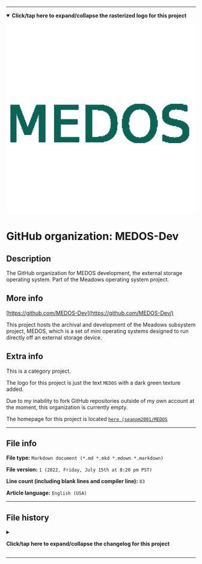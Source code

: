 
***

<!--
<details><summary><b lang="en">Click/tap here to expand/collapse the vectorized logo for this project</b></summary>

![WichCraft_Icon_1024px.svg failed to load. The file may be missing or corrupt. Check the file path for errors first.](/AdditionalInfo/2/MEDOS-Dev/WichCraft_Icon_1024px.svg)

</details>
!-->

<details open><summary><b lang="en">Click/tap here to expand/collapse the rasterized logo for this project</b></summary>

![MEDOS_Logo1024px_V1_HighCompression.png failed to load. The file may be missing or corrupt. Check the file path for errors first.](/AdditionalInfo/2/MEDOS-Dev/MEDOS_Logo1024px_V1_HighCompression.png)

</details>

# GitHub organization: MEDOS-Dev

## Description

The GitHub organization for MEDOS development, the external storage operating system. Part of the Meadows operating system project.

## More info

[https://github.com/MEDOS-Dev](https://github.com/MEDOS-Dev/)

This project hosts the archival and development of the Meadows subsystem project, MEDOS, which is a set of mini operating systems designed to run directly off an external storage device.

## Extra info

This is a category project.

The logo for this project is just the text `MEDOS` with a dark green texture added.

Due to my inability to fork GitHub repositories outside of my own account at the moment, this organization is currently empty.

The homepage for this project is located [`here (seanpm2001/MEDOS`](https://github.com/seanpm2001/MEDOS/)

<!--
There is no current home repository for this project.
!-->

***

## File info

**File type:** `Markdown document (*.md *.mkd *.mdown *.markdown)`

**File version:** `1 (2022, Friday, July 15th at 8:20 pm PST)`

**Line count (including blank lines and compiler line):** `83`

**Article language:** `English (USA)`

***

## File history

<details><summary><p lang="en"><b>Click/tap here to expand/collapse the changelog for this project</b></p></summary>

<details><summary><p lang="en"><b>Version 1 (2022, Friday, July 15th at 8:20 pm PST)</b></p></summary>

**This version was made by:** [`@seanpm2001`](https://github.com/seanpm2001/)

> Changes:

- [x] Started the file
- [x] Referenced the organization icon (raster)
<!--  - [x] Referenced the organization icon (vector) !-->
- [x] Added the organization description
- [x] Added the `more info` section
- [x] Added the `extra info` section
- [x] Added the `file info` section
- [x] Added the `file history` section
- [ ] No other changes in version 1

</details>

</details>

***
